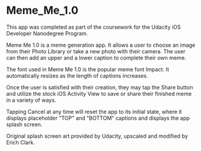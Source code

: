 # Meme_Me_1.0
This app was completed as part of the coursework for the Udacity iOS Developer Nanodegree Program. 

Meme Me 1.0 is a meme generation app. It allows a user to choose an image from their Photo Library or take a new photo with their camera.
The user can then add an upper and a lower caption to complete their own meme.

The font used in Meme Me 1.0 is the popular meme font Impact. It automatically resizes as the length of captions increases.

Once the user is satisfied with their creation, they may tap the Share button and utilize the stock iOS Activity View to save or share their finished meme in a variety of ways.

Tapping Cancel at any time will reset the app to its initial state, where it displays placeholder "TOP" and "BOTTOM" captions and displays the app splash screen.

Original splash screen art provided by Udacity, upscaled and modified by Erich Clark.
